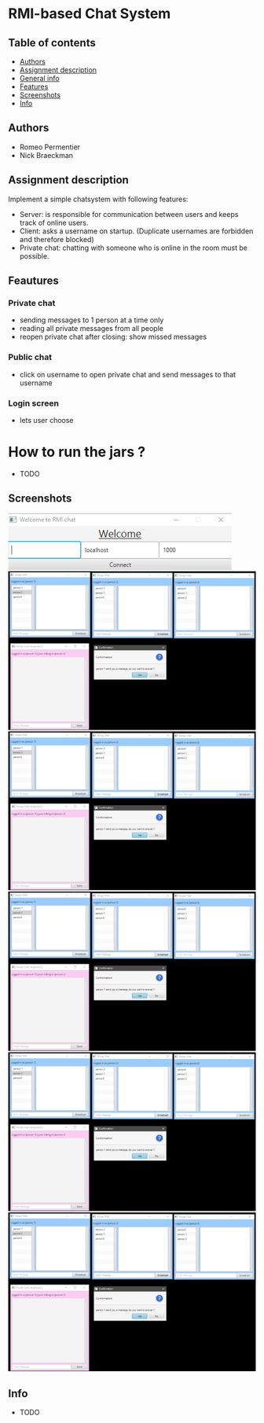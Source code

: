 # RMI-based Chat System


## Table of contents
* [Authors](#Authors)
* [Assignment description](#Assignment-description)
* [General info](#General-info)
* [Features](#Features)
* [Screenshots](#Screenshots)
* [Info](#Info)

## Authors
* Romeo Permentier
* Nick Braeckman

## Assignment description
Implement a simple chatsystem with following features:
* Server: is responsible for communication between users and keeps track of online users.
* Client: asks a username on startup. (Duplicate usernames are forbidden and therefore blocked)
* Private chat: chatting with someone who is online in the room must be possible.

## Feautures
### Private chat
* sending messages to 1 person at a time only
* reading all private messages from all people
* reopen private chat after closing: show missed messages
### Public chat
* click on username to open private chat and send messages to that username
### Login screen
* lets user choose

# How to run the jars ?
* TODO

## Screenshots
![Login screen](Screenshots/screen_login.png?raw=true "Login Screen")
![Screenshot 1](Screenshots/screen1.png?raw=true "Screenshot 1")
![Screenshot 2](Screenshots/screen1.png?raw=true "Screenshot 2")
![Screenshot 3](Screenshots/screen1.png?raw=true "Screenshot 3")
![Screenshot 4](Screenshots/screen1.png?raw=true "Screenshot 4")
![Screenshot 5](Screenshots/screen1.png?raw=true "Screenshot 5")

## Info
* TODO

